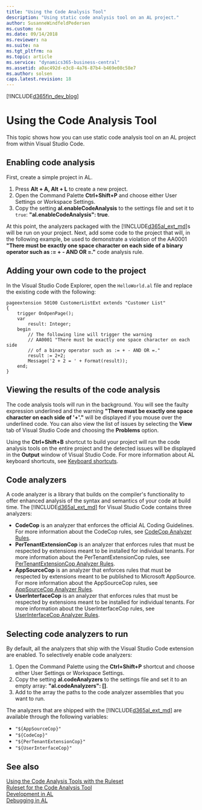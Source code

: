 ```yaml
---
title: "Using the Code Analysis Tool"
description: "Using static code analysis tool on an AL project."
author: SusanneWindfeldPedersen
ms.custom: na
ms.date: 09/14/2018
ms.reviewer: na
ms.suite: na
ms.tgt_pltfrm: na
ms.topic: article
ms.service: "dynamics365-business-central"
ms.assetid: a0ac492d-e3c8-4a76-87b4-b469e08c58e7
ms.author: solsen
caps.latest.revision: 18
---
```


[!INCLUDE[d365fin_dev_blog](includes/d365fin_dev_blog.md)]

# Using the Code Analysis Tool
This topic shows how you can use static code analysis tool on an AL project from within Visual Studio Code.

## Enabling code analysis
First, create a simple project in AL. 
1. Press **Alt + A, Alt + L** to create a new project.
2. Open the Command Palette **Ctrl+Shift+P** and choose either User Settings or Workspace Settings.
3. Copy the setting **al.enableCodeAnalysis** to the settings file and set it to `true`: **"al.enableCodeAnalysis": true**.

At this point, the analyzers packaged with the [!INCLUDE[d365al_ext_md](../includes/d365al_ext_md.md)]s will be run on your project. Next, add some code to the project that will, in the following example, be used to demonstrate a violation of the AA0001 **"There must be exactly one space character on each side of a binary operator such as := + - AND OR =."** code analysis rule. 


## Adding your own code to the project
In the Visual Studio Code Explorer, open the `HelloWorld.al` file and replace the existing code with the following:

```
pageextension 50100 CustomerListExt extends "Customer List"
{
    trigger OnOpenPage();
    var
        result: Integer;
    begin        
        // The following line will trigger the warning
        // AA0001 "There must be exactly one space character on each side 
        // of a binary operator such as := + - AND OR =." 
        result := 2+2; 
        Message('2 + 2 = ' + Format(result));
    end;
}
```

## Viewing the results of the code analysis
The code analysis tools will run in the background. You will see the faulty expression underlined and the warning **"There must be exactly one space character on each side of '+'."** will be displayed if you mouse over the underlined code.
You can also view the list of issues by selecting the **View** tab of Visual Studio Code and choosing the **Problems** option.

Using the **Ctrl+Shift+B** shortcut to build your project will run the code analysis tools on the entire project and the detected issues will be displayed in the **Output** window of Visual Studio Code. For more information about AL keyboard shortcuts, see [Keyboard shortcuts](devenv-keyboard-shortcuts.md).

## Code analyzers
A code analyzer is a library that builds on the compiler's functionality to offer enhanced analysis of the syntax and semantics of your code at build time.
The [!INCLUDE[d365al_ext_md](../includes/d365al_ext_md.md)] for Visual Studio Code contains three analyzers:
- **CodeCop** is an analyzer that enforces the official AL Coding Guidelines. For more information about the CodeCop rules, see [CodeCop Analyzer Rules](devenv-codeanalyzer-codecop-rules.md).
- **PerTenantExtensionCop** is an analyzer that enforces rules that must be respected by extensions meant to be installed for individual tenants. For more information about the PerTenantExtensionCop rules, see [PerTenantExtensionCop Analyzer Rules](devenv-codeanalyzer-pertenantextensioncop-rules.md).
- **AppSourceCop** is an analyzer that enforces rules that must be respected by extensions meant to be published to Microsoft AppSource. For more information about the AppSourceCop rules, see [AppSourceCop Analyzer Rules](devenv-codeanalyzer-appsourcecop-rules.md).
- **UserInterfaceCop** is an analyzer that enforces rules that must be respected by extensions meant to be installed for individual tenants. For more information about the UserInterfaceCop rules, see [UserInterfaceCop Analyzer Rules](devenv-codeanalyzer-uicop-rules.md).

## Selecting code analyzers to run
By default, all the analyzers that ship with the Visual Studio Code extension are enabled.
To selectively enable code analyzers:
1. Open the Command Palette using the **Ctrl+Shift+P** shortcut and choose either User Settings or Workspace Settings.
2. Copy the setting **al.codeAnalyzers** to the settings file and set it to an empty array: **"al.codeAnalyzers": []**.
3. Add to the array the paths to the code analyzer assemblies that you want to run.

The analyzers that are shipped with the [!INCLUDE[d365al_ext_md](../includes/d365al_ext_md.md)] are available through the following variables:
- `"${AppSourceCop}"`
- `"${CodeCop}"`
- `"${PerTenantExtensionCop}"`
- `"${UserInterfaceCop}"`

## See also
[Using the Code Analysis Tools with the Ruleset](devenv-using-code-analysis-tool-with-rule-set.md)  
[Ruleset for the Code Analysis Tool](devenv-rule-set-syntax-for-code-analysis-tools.md)  
[Development in AL](devenv-dev-overview.md)  
[Debugging in AL](devenv-debugging.md)

